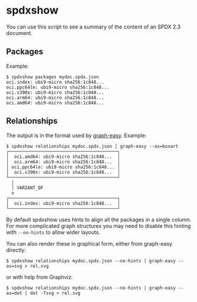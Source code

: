 # spdxshow

You can use this script to see a summary of the content of an
SPDX 2.3 document.

## Packages

Example:

```
$ spdxshow packages mydoc.spdx.json
oci.index: ubi9-micro sha256:1c848...
oci.ppc64le: ubi9-micro sha256:1c848...
oci.s390x: ubi9-micro sha256:1c848...
oci.arm64: ubi9-micro sha256:1c848...
oci.amd64: ubi9-micro sha256:1c848...
```

## Relationships

The output is in the format used by [graph-easy](http://bloodgate.com/perl/graph/manual/).
Example:

```
$ spdxshow relationships mydoc.spdx.json | graph-easy --as=boxart
┌─────────────────────────────────────────┐
│  oci.amd64: ubi9-micro sha256:1c848...  │
│  oci.arm64: ubi9-micro sha256:1c848...  │
│ oci.ppc64le: ubi9-micro sha256:1c848... │
│  oci.s390x: ubi9-micro sha256:1c848...  │
└─────────────────────────────────────────┘
  │
  │ VARIANT_OF
  ∨
┌─────────────────────────────────────────┐
│  oci.index: ubi9-micro sha256:1c848...  │
└─────────────────────────────────────────┘
```

By default spdxshow uses hints to align all the packages in a single
column. For more complicated graph structures you may need to disable this
hinting with `--no-hints` to allow wider layouts.

You can also render these in graphical form, either from graph-easy directly:
```
$ spdxshow relationships mydoc.spdx.json --no-hints | graph-easy --as=svg > rel.svg
```

or with help from Graphviz:
```
$ spdxshow relationships mydoc.spdx.json --no-hints | graph-easy --as=dot | dot -Tsvg > rel.svg
```
